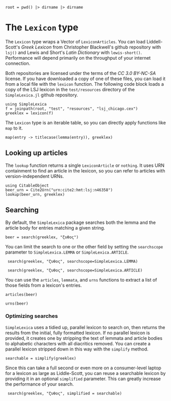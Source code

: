 ```@setup lex
root = pwd() |> dirname |> dirname
```

# The `Lexicon` type


The `Lexicon` type wraps a Vector of `LexiconArticles`.  You can load Liddell-Scott's *Greek Lexicon* from Christopher Blackwell's github repository with `lsj()` and Lewis and Short's *Latin Dictionary* with `lewis-short()`.  Performance will depend primarily on the throughput of your internet connection.

Both repositories are licensed under the terms of the *CC 3.0 BY-NC-SA* license.  If you have downloaded a copy of one of these files, you can load it from a local file with the `lexicon` function.  The following code block loads a copy of the LSJ lexicon in the `test/resources` directory of the `SimpleLexica.jl` github repository.


```@example lex
using SimpleLexica
f = joinpath(root, "test", "resources", "lsj_chicago.cex")
greeklex = lexicon(f)
```

The `Lexicon` type is an iterable table, so you can directly apply functions like `map` to it.

```@example lex
map(entry -> titlecase(lemma(entry)), greeklex)
```


## Looking up articles

The `lookup` function returns a single `LexiconArticle` or `nothing`. It uses URN containment to find an article in the lexicon, so you can refer to articles with version-independent URNs.

```@example lex
using CitableObject
beer_urn = Cite2Urn("urn:cite2:hmt:lsj:n46358")
lookup(beer_urn, greeklex)
```



## Searching

By default, the `SimpleLexica` package searches both the lemma and the article body for entries matching a given string.

```@example lex
beer = search(greeklex, "ζυθος")
```

You can limit the search to one or the other field by setting the `searchscope` parameter to `SimpleLexica.LEMMA` or `SimpleLexica.ARTICLE`.

```@example lex
 search(greeklex, "ζυθος", searchscope=SimpleLexica.LEMMA)
```

```@example lex
 search(greeklex, "ζυθος", searchscope=SimpleLexica.ARTICLE)
```


You can use the `articles`, `lemmata`, and `urns` functions to extract a list of those fields from a lexicon's entries.


```@example lex
articles(beer)
```



```@example lex
urns(beer)
```


### Optimizing searches

`SimpleLexica` uses a tidied up, parallel lexicon to search on, then returns the results from the initial, fully formatted lexicon.  If no parallel lexicon is provided, it creates one by stripping the text of lemmata and article bodies to alphabetic characters with all diacritics removed.  You can create a parallel lexicon stripped down in this way with the `simplify` method.


```@example lex
searchable = simplify(greeklex)
```

Since this can take a full second or even more on a consumer-level laptop for a lexicon as large as Liddle-Scott, you can reuse a searchable lexicon by providing it in an optional `simplified` parameter.  This can greatly increase the performance of your search.

```@example lex
 search(greeklex, "ζυθος", simplified = searchable)
```






